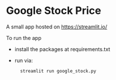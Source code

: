 # Google Stock Price      

A small app hosted on https://streamlit.io/

To run the app
* install the packages at requirements.txt
* run via:

        streamlit run google_stock.py